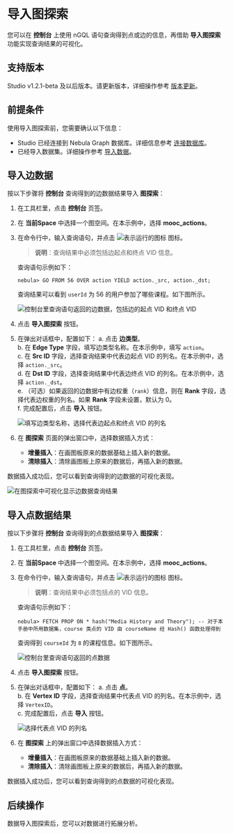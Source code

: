 # 导入图探索

您可以在 **控制台** 上使用 nGQL 语句查询得到点或边的信息，再借助 **导入图探索** 功能实现查询结果的可视化。

## 支持版本

Studio v1.2.1-beta 及以后版本。请更新版本，详细操作参考 [版本更新](../about-studio/st-ug-check-updates.md)。

## 前提条件

使用导入图探索前，您需要确认以下信息：

- Studio 已经连接到 Nebula Graph 数据库。详细信息参考 [连接数据库](../install-configure/st-ug-connect.md)。
- 已经导入数据集。详细操作参考 [导入数据](../quick-start/st-ug-import-data.md)。

## 导入边数据

按以下步骤将 **控制台** 查询得到的边数据结果导入 **图探索**：

1. 在工具栏里，点击 **控制台** 页签。
2. 在 **当前Space** 中选择一个图空间。在本示例中，选择 **mooc_actions**。
3. 在命令行中，输入查询语句，并点击 ![表示运行的图标](https://docs-cdn.nebula-graph.com.cn/nebula-studio-docs/st-ug-008.png "Run 图标") 图标。
   > **说明**：查询结果中必须包括边起点和终点 VID 信息。

   查询语句示例如下：

    ```nGQL
    nebula> GO FROM 56 OVER action YIELD action._src, action._dst;
    ```

    查询结果可以看到 `userId` 为 56 的用户参加了哪些课程。如下图所示。

    ![控制台里查询语句返回的边数据，包括边的起点 VID 和终点 VID](https://docs-cdn.nebula-graph.com.cn/nebula-studio-docs/st-ug-040.png "边数据")

4. 点击 **导入图探索** 按钮。
5. 在弹出对话框中，配置如下：
   a. 点击 **边类型**。  
   b. 在 **Edge Type** 字段，填写边类型名称。在本示例中，填写 `action`。  
   c. 在 **Src ID** 字段，选择查询结果中代表边起点 VID 的列名。在本示例中，选择 `action._src`。  
   d. 在 **Dst ID** 字段，选择查询结果中代表边终点 VID 的列名。在本示例中，选择 `action._dst`。  
   e. （可选）如果返回的边数据中有边权重（`rank`）信息，则在 **Rank** 字段，选择代表边权重的列名。如果 **Rank** 字段未设置，默认为 0。  
   f. 完成配置后，点击 **导入** 按钮。  

      ![填写边类型名称，选择代表边起点和终点 VID 的列名](https://docs-cdn.nebula-graph.com.cn/nebula-studio-docs/st-ug-041.png "配置边类型信息")
6. 在 **图探索** 页面的弹出窗口中，选择数据插入方式：
   - **增量插入**：在画图板原来的数据基础上插入新的数据。
   - **清除插入**：清除画图板上原来的数据后，再插入新的数据。

数据插入成功后，您可以看到查询得到的边数据的可视化表现。

![在图探索中可视化显示边数据查询结果](https://docs-cdn.nebula-graph.com.cn/nebula-studio-docs/st-ug-044.png "可视化边数据查询结果")

## 导入点数据结果

按以下步骤将 **控制台** 查询得到的点数据结果导入 **图探索**：

1. 在工具栏里，点击 **控制台** 页签。
2. 在 **当前Space** 中选择一个图空间。在本示例中，选择 **mooc_actions**。
3. 在命令行中，输入查询语句，并点击 ![表示运行的图标](https://docs-cdn.nebula-graph.com.cn/nebula-studio-docs/st-ug-008.png "Run 图标") 图标。
   > **说明**：查询结果中必须包括点的 VID 信息。

   查询语句示例如下：

    ```nGQL
    nebula> FETCH PROP ON * hash("Media History and Theory"); -- 对于本手册中所用数据集，course 类点的 VID 由 courseName 经 Hash() 函数处理得到
    ```

    查询得到 `courseId` 为 `8` 的课程信息。如下图所示。

    ![控制台里查询语句返回的点数据](https://docs-cdn.nebula-graph.com.cn/nebula-studio-docs/st-ug-043.png "点数据")

4. 点击 **导入图探索** 按钮。
5. 在弹出对话框中，配置如下：
   a. 点击 **点**。  
   b. 在 **Vertex ID** 字段，选择查询结果中代表点 VID 的列名。在本示例中，选择 `VertexID`。  
   c. 完成配置后，点击 **导入** 按钮。  

      ![选择代表点 VID 的列名](https://docs-cdn.nebula-graph.com.cn/nebula-studio-docs/st-ug-042.png "配置点信息")
6. 在 **图探索** 上的弹出窗口中选择数据插入方式：
   - **增量插入**：在画图板原来的数据基础上插入新的数据。
   - **清除插入**：清除画图板上原来的数据后，再插入新的数据。

数据插入成功后，您可以看到查询得到的点数据的可视化表现。

## 后续操作

数据导入图探索后，您可以对数据进行拓展分析。
